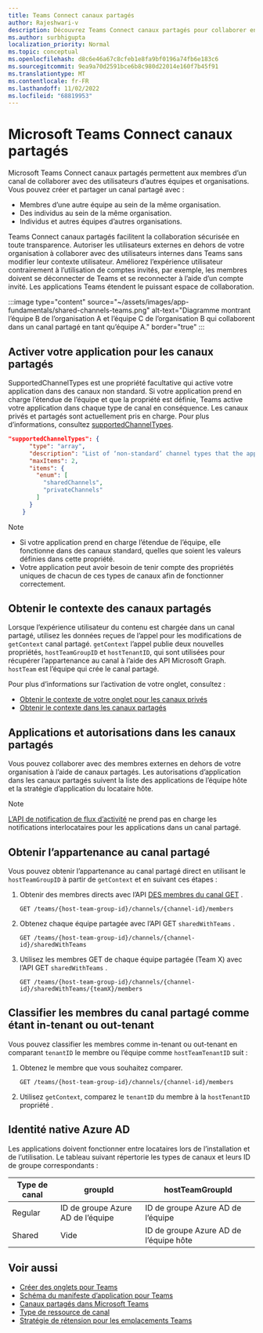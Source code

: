 ```yaml
---
title: Teams Connect canaux partagés
author: Rajeshwari-v
description: Découvrez Teams Connect canaux partagés pour collaborer en toute sécurité avec des utilisateurs internes et externes dans un espace partagé sans changer de locataire.
ms.author: surbhigupta
localization_priority: Normal
ms.topic: conceptual
ms.openlocfilehash: d8c6e46a67c8cfeb1e8fa9bf0196a74fb6e183c6
ms.sourcegitcommit: 9ea9a70d2591bce6b8c980d22014e160f7b45f91
ms.translationtype: MT
ms.contentlocale: fr-FR
ms.lasthandoff: 11/02/2022
ms.locfileid: "68819953"
---
```

# <a name="microsoft-teams-connect-shared-channels"></a>Microsoft Teams Connect canaux partagés

Microsoft Teams Connect canaux partagés permettent aux membres d’un canal de collaborer avec des utilisateurs d’autres équipes et organisations. Vous pouvez créer et partager un canal partagé avec :

* Membres d’une autre équipe au sein de la même organisation.
* Des individus au sein de la même organisation.
* Individus et autres équipes d’autres organisations.

Teams Connect canaux partagés facilitent la collaboration sécurisée en toute transparence. Autoriser les utilisateurs externes en dehors de votre organisation à collaborer avec des utilisateurs internes dans Teams sans modifier leur contexte utilisateur. Améliorez l’expérience utilisateur contrairement à l’utilisation de comptes invités, par exemple, les membres doivent se déconnecter de Teams et se reconnecter à l’aide d’un compte invité. Les applications Teams étendent le puissant espace de collaboration.

:::image type="content" source="~/assets/images/app-fundamentals/shared-channels-teams.png" alt-text="Diagramme montrant l’équipe B de l’organisation A et l’équipe C de l’organisation B qui collaborent dans un canal partagé en tant qu’équipe A." border="true" :::

## <a name="enable-your-app-for-shared-channels"></a>Activer votre application pour les canaux partagés

SupportedChannelTypes est une propriété facultative qui active votre application dans des canaux non standard. Si votre application prend en charge l’étendue de l’équipe et que la propriété est définie, Teams active votre application dans chaque type de canal en conséquence. Les canaux privés et partagés sont actuellement pris en charge. Pour plus d’informations, consultez [supportedChannelTypes](../../resources/schema/manifest-schema.md#supportedchanneltypes).

```JSON
"supportedChannelTypes": {
      "type": "array",
      "description": "List of ‘non-standard’ channel types that the app supports. Note: Channels of standard type are supported by default if the app supports team scope. ",
      "maxItems": 2,
      "items": { 
        "enum": [
          "sharedChannels",
          "privateChannels"
        ]
      }
    }
```

> [!NOTE]
>
> * Si votre application prend en charge l’étendue de l’équipe, elle fonctionne dans des canaux standard, quelles que soient les valeurs définies dans cette propriété.
> * Votre application peut avoir besoin de tenir compte des propriétés uniques de chacun de ces types de canaux afin de fonctionner correctement.

## <a name="get-context-for-shared-channels"></a>Obtenir le contexte des canaux partagés

Lorsque l’expérience utilisateur du contenu est chargée dans un canal partagé, utilisez les données reçues de l’appel pour les modifications de `getContext` canal partagé. `getContext` l’appel publie deux nouvelles propriétés, `hostTeamGroupID` et `hostTenantID`, qui sont utilisées pour récupérer l’appartenance au canal à l’aide des API Microsoft Graph. `hostTeam` est l’équipe qui crée le canal partagé.

Pour plus d’informations sur l’activation de votre onglet, consultez :

* [Obtenir le contexte de votre onglet pour les canaux privés](../../tabs/how-to/access-teams-context.md#retrieve-context-in-private-channels)
* [Obtenir le contexte dans les canaux partagés](../../tabs/how-to/access-teams-context.md#get-context-in-shared-channels)

## <a name="apps-and-permissions-in-shared-channels"></a>Applications et autorisations dans les canaux partagés

Vous pouvez collaborer avec des membres externes en dehors de votre organisation à l’aide de canaux partagés. Les autorisations d’application dans les canaux partagés suivent la liste des applications de l’équipe hôte et la stratégie d’application du locataire hôte.

> [!NOTE]
> [L’API de notification de flux d’activité](/graph/teams-send-activityfeednotifications) ne prend pas en charge les notifications interlocataires pour les applications dans un canal partagé.

## <a name="get-shared-channel-membership"></a>Obtenir l’appartenance au canal partagé

Vous pouvez obtenir l’appartenance au canal partagé direct en utilisant le `hostTeamGroupID` à partir de `getContext` et en suivant ces étapes :

1. Obtenir des membres directs avec l’API [DES membres du canal GET](/graph/api/channel-list-members?view=graph-rest-beta&tabs=http&preserve-view=true) .

    ```http
    GET /teams/{host-team-group-id}/channels/{channel-id}/members
    ```

2. Obtenez chaque équipe partagée avec l’API GET `sharedWithTeams` .

    ```http
    GET /teams/{host-team-group-id}/channels/{channel-id}/sharedWithTeams
    ```

3. Utilisez les membres GET de chaque équipe partagée (Team X) avec l’API GET `sharedWithTeams` .

    ```http
    GET /teams/{host-team-group-id}/channels/{channel-id}/sharedWithTeams/{teamX}/members
    ```

## <a name="classify-members-in-the-shared-channel-as-in-tenant-or-out-tenant"></a>Classifier les membres du canal partagé comme étant in-tenant ou out-tenant

Vous pouvez classifier les membres comme in-tenant ou out-tenant en comparant `tenantID` le membre ou l’équipe comme `hostTeamTenantID` suit :

1. Obtenez le membre que vous souhaitez comparer.

    ```http
    GET /teams/{host-team-group-id}/channels/{channel-id}/members
    ```

2. Utilisez `getContext`, comparez le `tenantID` du membre à la `hostTenantID` propriété .

## <a name="azure-ad-native-identity"></a>Identité native Azure AD

Les applications doivent fonctionner entre locataires lors de l’installation et de l’utilisation. Le tableau suivant répertorie les types de canaux et leurs ID de groupe correspondants :

|Type de canal| groupId | hostTeamGroupId |
|----------|---------|-----------------|
|Regular | ID de groupe Azure AD de l’équipe | ID de groupe Azure AD de l’équipe |
|Shared | Vide | ID de groupe Azure AD de l’équipe hôte |

## <a name="see-also"></a>Voir aussi

* [Créer des onglets pour Teams](../../tabs/what-are-tabs.md)
* [Schéma du manifeste d’application pour Teams](../../resources/schema/manifest-schema.md)
* [Canaux partagés dans Microsoft Teams](/MicrosoftTeams/shared-channels)
* [Type de ressource de canal](/graph/api/resources/channel)
* [Stratégie de rétension pour les emplacements Teams](/microsoft-365/compliance/create-retention-policies)
